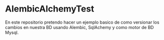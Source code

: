 # AlembicAlchemyTest
En este repositorio pretendo hacer un ejemplo basico de como versionar los cambios en nuestra BD usando Alembic, SqlAchemy y como motor de BD Mysql.
